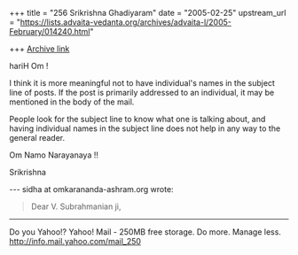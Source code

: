 +++
title = "256 Srikrishna Ghadiyaram"
date = "2005-02-25"
upstream_url = "https://lists.advaita-vedanta.org/archives/advaita-l/2005-February/014240.html"

+++
[Archive link](https://lists.advaita-vedanta.org/archives/advaita-l/2005-February/014240.html)

hariH Om !

I think it is more meaningful not to have individual's
names in the subject line of posts. If the post is
primarily addressed to an individual, it may be
mentioned in the body of the mail.

People look for the subject line to know what one is
talking about, and having individual names in the
subject line does not help in any way to the general
reader.

Om Namo Narayanaya !!

Srikrishna

--- sidha at omkarananda-ashram.org wrote:

> Dear V. Subrahmanian ji,



__________________________________ 
Do you Yahoo!? 
Yahoo! Mail - 250MB free storage. Do more. Manage less. 
http://info.mail.yahoo.com/mail_250

